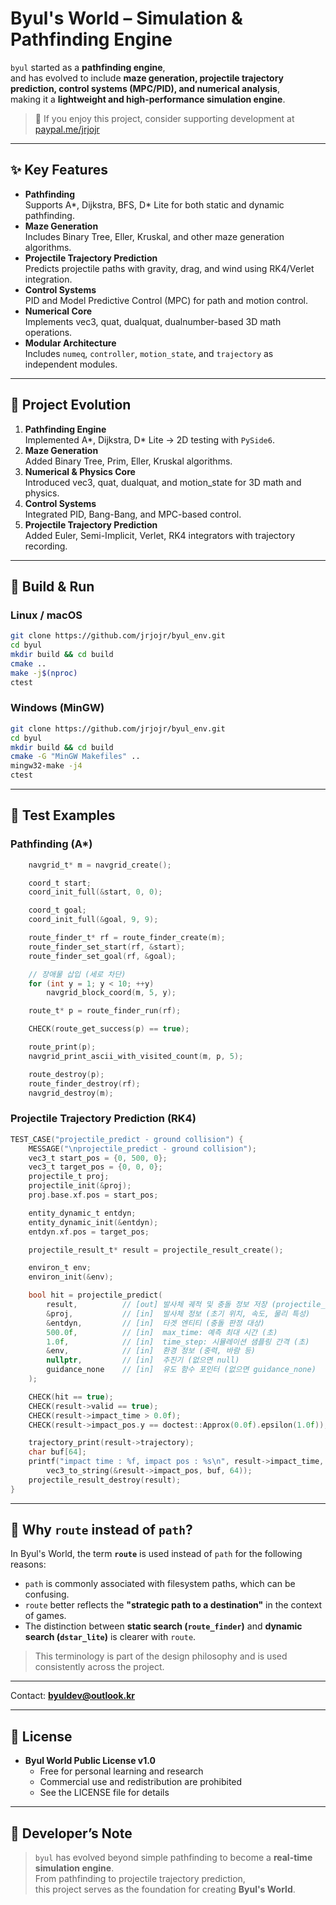 # Byul's World – Simulation & Pathfinding Engine

`byul` started as a **pathfinding engine**,  
and has evolved to include **maze generation, projectile trajectory prediction, control systems (MPC/PID), and numerical analysis**,  
making it a **lightweight and high-performance simulation engine**.

> 💖 If you enjoy this project, consider supporting development at [paypal.me/jrjojr](https://paypal.me/jrjojr)

---

## ✨ Key Features
- **Pathfinding**  
  Supports A*, Dijkstra, BFS, D* Lite for both static and dynamic pathfinding.
- **Maze Generation**  
  Includes Binary Tree, Eller, Kruskal, and other maze generation algorithms.
- **Projectile Trajectory Prediction**  
  Predicts projectile paths with gravity, drag, and wind using RK4/Verlet integration.
- **Control Systems**  
  PID and Model Predictive Control (MPC) for path and motion control.
- **Numerical Core**  
  Implements vec3, quat, dualquat, dualnumber-based 3D math operations.
- **Modular Architecture**  
  Includes `numeq`, `controller`, `motion_state`, and `trajectory` as independent modules.

---

## 📜 Project Evolution
1. **Pathfinding Engine**  
   Implemented A*, Dijkstra, D* Lite → 2D testing with `PySide6`.
2. **Maze Generation**  
   Added Binary Tree, Prim, Eller, Kruskal algorithms.
3. **Numerical & Physics Core**  
   Introduced vec3, quat, dualquat, and motion_state for 3D math and physics.
4. **Control Systems**  
   Integrated PID, Bang-Bang, and MPC-based control.
5. **Projectile Trajectory Prediction**  
   Added Euler, Semi-Implicit, Verlet, RK4 integrators with trajectory recording.

---

## 🚀 Build & Run
### Linux / macOS
```bash
git clone https://github.com/jrjojr/byul_env.git
cd byul
mkdir build && cd build
cmake ..
make -j$(nproc)
ctest
```

### Windows (MinGW)
```bash
git clone https://github.com/jrjojr/byul_env.git
cd byul
mkdir build && cd build
cmake -G "MinGW Makefiles" ..
mingw32-make -j4
ctest
```

---

## 🧪 Test Examples
### Pathfinding (A*)
```c
    navgrid_t* m = navgrid_create();

    coord_t start;
    coord_init_full(&start, 0, 0);

    coord_t goal; 
    coord_init_full(&goal, 9, 9);

    route_finder_t* rf = route_finder_create(m);
    route_finder_set_start(rf, &start);
    route_finder_set_goal(rf, &goal);

    // 장애물 삽입 (세로 차단)
    for (int y = 1; y < 10; ++y)
        navgrid_block_coord(m, 5, y);

    route_t* p = route_finder_run(rf);

    CHECK(route_get_success(p) == true);

    route_print(p);
    navgrid_print_ascii_with_visited_count(m, p, 5);

    route_destroy(p);
    route_finder_destroy(rf);
    navgrid_destroy(m);
```

### Projectile Trajectory Prediction (RK4)
```c
TEST_CASE("projectile_predict - ground collision") {
    MESSAGE("\nprojectile_predict - ground collision");
    vec3_t start_pos = {0, 500, 0};
    vec3_t target_pos = {0, 0, 0};
    projectile_t proj;
    projectile_init(&proj);
    proj.base.xf.pos = start_pos;

    entity_dynamic_t entdyn;
    entity_dynamic_init(&entdyn);
    entdyn.xf.pos = target_pos;

    projectile_result_t* result = projectile_result_create();

    environ_t env;
    environ_init(&env);

    bool hit = projectile_predict(
        result,          // [out] 발사체 궤적 및 충돌 정보 저장 (projectile_result_t*)
        &proj,           // [in]  발사체 정보 (초기 위치, 속도, 물리 특성)
        &entdyn,         // [in]  타겟 엔티티 (충돌 판정 대상)
        500.0f,          // [in]  max_time: 예측 최대 시간 (초)
        1.0f,            // [in]  time_step: 시뮬레이션 샘플링 간격 (초)
        &env,            // [in]  환경 정보 (중력, 바람 등)
        nullptr,         // [in]  추진기 (없으면 null)
        guidance_none    // [in]  유도 함수 포인터 (없으면 guidance_none)
    );

    CHECK(hit == true);
    CHECK(result->valid == true);
    CHECK(result->impact_time > 0.0f);
    CHECK(result->impact_pos.y == doctest::Approx(0.0f).epsilon(1.0f));

    trajectory_print(result->trajectory);
    char buf[64];
    printf("impact time : %f, impact pos : %s\n", result->impact_time, 
        vec3_to_string(&result->impact_pos, buf, 64));    
    projectile_result_destroy(result);
}
```

---

## 📘 Why `route` instead of `path`?

In Byul's World, the term **`route`** is used instead of `path` for the following reasons:

- `path` is commonly associated with filesystem paths, which can be confusing.
- `route` better reflects the **"strategic path to a destination"** in the context of games.
- The distinction between **static search (`route_finder`)** and **dynamic search (`dstar_lite`)** is clearer with `route`.

> This terminology is part of the design philosophy and is used consistently across the project.

---

Contact: **byuldev@outlook.kr**

---

## 📄 License
- **Byul World Public License v1.0**  
  - Free for personal learning and research  
  - Commercial use and redistribution are prohibited  
  - See the LICENSE file for details

---

## 💬 Developer’s Note
> `byul` has evolved beyond simple pathfinding to become a **real-time simulation engine**.  
> From pathfinding to projectile trajectory prediction,  
> this project serves as the foundation for creating **Byul's World**.
